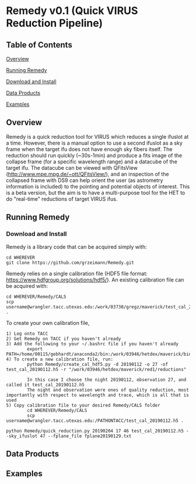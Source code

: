 # Remedy v0.1 (Quick VIRUS Reduction Pipeline)

## Table of Contents
[Overview](https://github.com/grzeimann/Remedy/blob/master/README.md#Overview)

[Running Remedy](https://github.com/grzeimann/Remedy/blob/master/README.md#Running-Remedy)

[Download and Install](https://github.com/grzeimann/Remedy/blob/master/README.md#Download-and-Install)

[Data Products](https://github.com/grzeimann/Remedy/blob/master/README.md#Data-Products)

[Examples](https://github.com/grzeimann/Remedy/blob/master/README.md#Examples)

## Overview
Remedy is a quick reduction tool for VIRUS which reduces a single ifuslot at a time.  However, there is a manual option to use a second ifuslot as a sky frame when the target ifu does not have enough sky fibers itself.  The reduction should run quickly (~30s-1min) and produce a fits image of the collapse frame (for a specific wavelength range) and a datacube of the target ifu.  The datacube can be viewed with QFitsView (http://www.mpe.mpg.de/~ott/QFitsView/), and an inspection of the collapsed frame with DS9 can help orient the user (as astrometry information is included) to the pointing and potential objects of interest.  This is a beta version, but the aim is to have a multi-purpose tool for the HET to do "real-time" reductions of target VIRUS ifus.

## Running Remedy
### Download and Install
Remedy is a library code that can be acquired simply with:
```
cd WHEREVER
git clone https://github.com/grzeimann/Remedy.git
```

Remedy relies on a single calibration file (HDF5 file format: https://www.hdfgroup.org/solutions/hdf5/).  An existing calibration file can be acquired with:
```
cd WHEREVER/Remedy/CALS
scp username@wrangler.tacc.utexas.edu:/work/03730/gregz/maverick/test_cal_20190112.h5 .
```

To create your own calibration file, 
```
1) Log onto TACC
2) Get Remedy on TACC if you haven't already 
3) Add the following to your ~/.bashrc file if you haven't already
        export PATH=/home/00115/gebhardt/anaconda2/bin:/work/03946/hetdex/maverick/bin:$PATH
4) To create a new calibration file, run:
        python Remedy/create_cal_hdf5.py -d 20190112 -o 27 -of test_cal_20190112.h5 -r "/work/03946/hetdex/maverick/red1/reductions"

        In this case I choose the night 20190112, observation 27, and called it test_cal_20190112.h5
        The night and observation were ones of quality reduction, most importantly with respect to wavelength and trace, which is all that is used
5) Copy calibration file to your desired Remedy/CALS folder
        cd WHEREVER/Remedy/CALS
        scp username@wrangler.tacc.utexas.edu:/PATHONTACC/test_cal_20190112.h5 .
```

```
python Remedy/quick_reduction.py 20190204 17 46 test_cal_20190112.h5 --sky_ifuslot 47 --fplane_file fplane20190129.txt
```
## Data Products

## Examples
